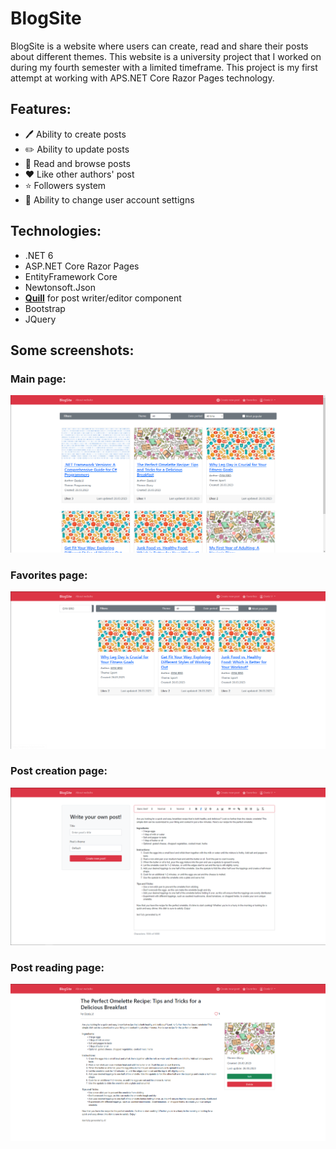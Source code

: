 # BlogSite
BlogSite is a website where users can create, read and share their posts about different themes.
This website is a university project that I worked on during my fourth semester with a limited timeframe. 
This project is my first attempt at working with APS.NET Core Razor Pages technology. 

## Features:
- :pen: Ability to create posts
- :pencil2: Ability to update posts
- :open_book: Read and browse posts
- :heart: Like other authors' post
- :star: Followers system
- :floppy_disk: Ability to change user account settigns

## Technologies:
- .NET 6
- ASP.NET Core Razor Pages
- EntityFramework Core
- Newtonsoft.Json
- [**Quill**](https://quilljs.com) for post writer/editor component
- Bootstrap
- JQuery

## Some screenshots:
### Main page:
![Main page](/Screenshots/Main_page.png?raw=true)

### Favorites page:
![Favorites page](/Screenshots/Favorites_page.png?raw=true)

### Post creation page:
![Post creation page](/Screenshots/PostCreate_page.png?raw=true)

### Post reading page:
![Post reading page](/Screenshots/PostRead1_page.png?raw=true)
